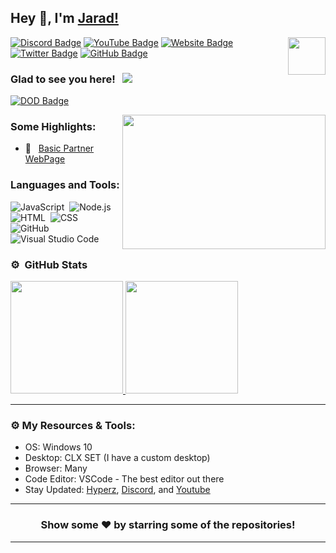 ## Hey 👋, I'm [Jarad!](https://surge-network.xyz)

<img align="right" height="60" width="60" alt="" src="http://surge-network.xyz/images/Jarad.gif" />

[![Discord Badge](https://img.shields.io/badge/-Discord-0e76a8?style=flat-square&logo=Discord&logoColor=white)](https://surge-network.xyz/discord)
[![YouTube Badge](https://img.shields.io/badge/-YouTube-e02828?style=flat-square&logo=YouTube&logoColor=white)](https://www.youtube.com/channel/UCEOaIVcj3iAGtfD9BBS6pEQ)
[![Website Badge](https://img.shields.io/badge/Website-3b5998?style=flat-square&logo=google-chrome&logoColor=white)](https://surge-network.xyz)
[![Twitter Badge](https://img.shields.io/badge/-Twitter-00acee?style=flat-square&logo=Twitter&logoColor=white)](https://twitter.com/itz-jarad)
[![GitHub Badge](https://img.shields.io/badge/-GitHub-ffffff?style=flat-square&logo=Github&logoColor=black)](https://github.com/Jarad999)

### Glad to see you here! &nbsp; ![](https://komarev.com/ghpvc/?username=Itz-Hyperz&label=Views&color=blue&style=plastic)




[![DOD Badge](https://img.shields.io/badge/TEAM-DEVING%20ON%20DISCORD-17a6ec?style=for-the-badge)](https://github.com/devingondiscord)

<img align="right" height="215" width="325" alt="" src="https://cdn.dribbble.com/users/416610/screenshots/4801105/coding_desk_flat_vector_ui_ux_design_illustration_motion_animation_gif2.gif" />


### Some Highlights:

- 📌 &nbsp; [Basic Partner WebPage](https://github.com/Jarad999/partner-page)

### Languages and Tools:

![JavaScript](https://img.shields.io/badge/-JavaScript-333333?style=flat&logo=javascript)&nbsp;
![Node.js](https://img.shields.io/badge/-Node.js-333333?style=flat&logo=node.js)&nbsp;
![HTML](https://img.shields.io/badge/-HTML-333333?style=flat&logo=HTML5)&nbsp;
![CSS](https://img.shields.io/badge/-CSS-333333?style=flat&logo=CSS3&logoColor=1572B6)&nbsp;
![GitHub](https://img.shields.io/badge/-GitHub-333333?style=flat&logo=github)&nbsp;
![Visual Studio Code](https://img.shields.io/badge/-Visual%20Studio%20Code-333333?style=flat&logo=visual-studio-code&logoColor=007ACC)&nbsp;

### ⚙️ &nbsp;GitHub Stats

<p align="left">
<a href="https://github.com/Jarad999">
  <img height="180em" src="https://github-readme-stats-eight-theta.vercel.app/api?username=Jarad999&show_icons=true&theme=react&include_all_commits=true&count_private=true"/>
  <img height="180em" src="https://github-readme-stats-eight-theta.vercel.app/api/top-langs/?username=Jarad999&layout=compact&langs_count=8&theme=react"/>
</a>
</p>

---

### ⚙️ My Resources & Tools:

- OS: Windows 10
- Desktop: CLX SET (I have a custom desktop)
- Browser: Many
- Code Editor: VSCode - The best editor out there
- Stay Updated: [Hyperz](https://hyperz.dev), [Discord](https://surge-network.xyz/discord), and [Youtube](https://www.youtube.com/channel/UCEOaIVcj3iAGtfD9BBS6pEQ)

---

<h3 align=center>Show some ❤️ by starring some of the repositories!</h3>

---
